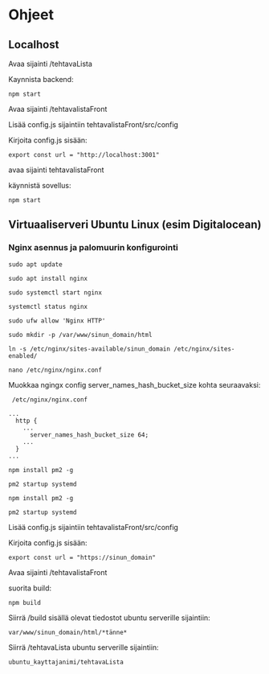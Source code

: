 # Ohjeet

## Localhost

Avaa sijainti /tehtavaLista

Kaynnista backend:

`npm start`

Avaa sijainti /tehtavalistaFront

Lisää config.js sijaintiin tehtavalistaFront/src/config

Kirjoita config.js sisään:

```
export const url = "http://localhost:3001"
```

avaa sijainti tehtavalistaFront

käynnistä sovellus:

`npm start`

## Virtuaaliserveri Ubuntu Linux (esim Digitalocean)

### Nginx asennus ja palomuurin konfigurointi

`sudo apt update`

`sudo apt install nginx`

`sudo systemctl start nginx`

`systemctl status nginx`

`sudo ufw allow 'Nginx HTTP'`

`sudo mkdir -p /var/www/sinun_domain/html`

`ln -s /etc/nginx/sites-available/sinun_domain /etc/nginx/sites-enabled/`

`nano /etc/nginx/nginx.conf`

Muokkaa ngingx config server_names_hash_bucket_size kohta seuraavaksi:

```
 /etc/nginx/nginx.conf

...
  http {
    ...
      server_names_hash_bucket_size 64;
    ...
  }
...
```

`npm install pm2 -g`

`pm2 startup systemd`

`npm install pm2 -g`

`pm2 startup systemd`

Lisää config.js sijaintiin tehtavalistaFront/src/config

Kirjoita config.js sisään:

```
export const url = "https://sinun_domain"
```

Avaa sijainti /tehtavalistaFront

suorita build:

`npm build`

Siirrä /build sisällä olevat tiedostot ubuntu serverille sijaintiin:

`var/www/sinun_domain/html/*tänne*`

Siirrä /tehtavaLista ubuntu serverille sijaintiin:

`ubuntu_kayttajanimi/tehtavaLista`
